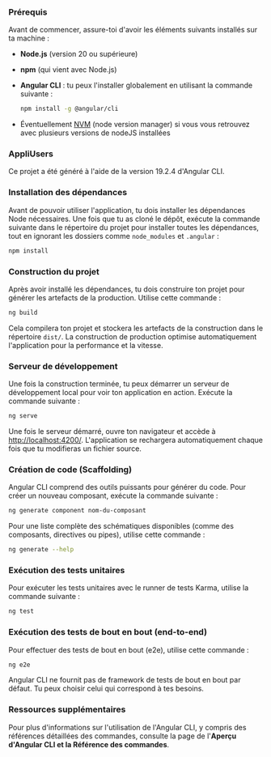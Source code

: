 ### Prérequis

Avant de commencer, assure-toi d'avoir les éléments suivants installés sur ta machine :

- **Node.js** (version 20 ou supérieure)
- **npm** (qui vient avec Node.js)
- **Angular CLI** : tu peux l'installer globalement en utilisant la commande suivante :

  ```bash
  npm install -g @angular/cli
  ```
- Éventuellement [NVM](https://github.com/coreybutler/nvm-windows/releases) (node version manager) si vous vous retrouvez avec plusieurs versions de nodeJS installées

### AppliUsers

Ce projet a été généré à l'aide de la version 19.2.4 d'Angular CLI.

### Installation des dépendances

Avant de pouvoir utiliser l'application, tu dois installer les dépendances Node nécessaires. Une fois que tu as cloné le dépôt, exécute la commande suivante dans le répertoire du projet pour installer toutes les dépendances, tout en ignorant les dossiers comme `node_modules` et `.angular` :

```bash
npm install
```

### Construction du projet

Après avoir installé les dépendances, tu dois construire ton projet pour générer les artefacts de la production. Utilise cette commande :

```bash
ng build
```

Cela compilera ton projet et stockera les artefacts de la construction dans le répertoire `dist/`. La construction de production optimise automatiquement l'application pour la performance et la vitesse.

### Serveur de développement

Une fois la construction terminée, tu peux démarrer un serveur de développement local pour voir ton application en action. Exécute la commande suivante :

```bash
ng serve
```

Une fois le serveur démarré, ouvre ton navigateur et accède à [http://localhost:4200/](http://localhost:4200/). L'application se rechargera automatiquement chaque fois que tu modifieras un fichier source.

### Création de code (Scaffolding)

Angular CLI comprend des outils puissants pour générer du code. Pour créer un nouveau composant, exécute la commande suivante :

```bash
ng generate component nom-du-composant
```

Pour une liste complète des schématiques disponibles (comme des composants, directives ou pipes), utilise cette commande :

```bash
ng generate --help
```

### Exécution des tests unitaires

Pour exécuter les tests unitaires avec le runner de tests Karma, utilise la commande suivante :

```bash
ng test
```

### Exécution des tests de bout en bout (end-to-end)

Pour effectuer des tests de bout en bout (e2e), utilise cette commande :

```bash
ng e2e
```

Angular CLI ne fournit pas de framework de tests de bout en bout par défaut. Tu peux choisir celui qui correspond à tes besoins.

### Ressources supplémentaires

Pour plus d'informations sur l'utilisation de l'Angular CLI, y compris des références détaillées des commandes, consulte la page de l'**Aperçu d'Angular CLI et la Référence des commandes**.

